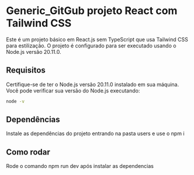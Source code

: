 # Generic_GitGub projeto React com Tailwind CSS

Este é um projeto básico em React.js sem TypeScript que usa Tailwind CSS para estilização. O projeto é configurado para ser executado usando o Node.js versão 20.11.0.

## Requisitos

Certifique-se de ter o Node.js versão 20.11.0 instalado em sua máquina. Você pode verificar sua versão do Node.js executando:

```sh
node -v
```

## Dependências

Instale as dependências do projeto entrando na pasta users e use o npm i

## Como rodar

Rode o comando npm run dev após instalar as dependencias
